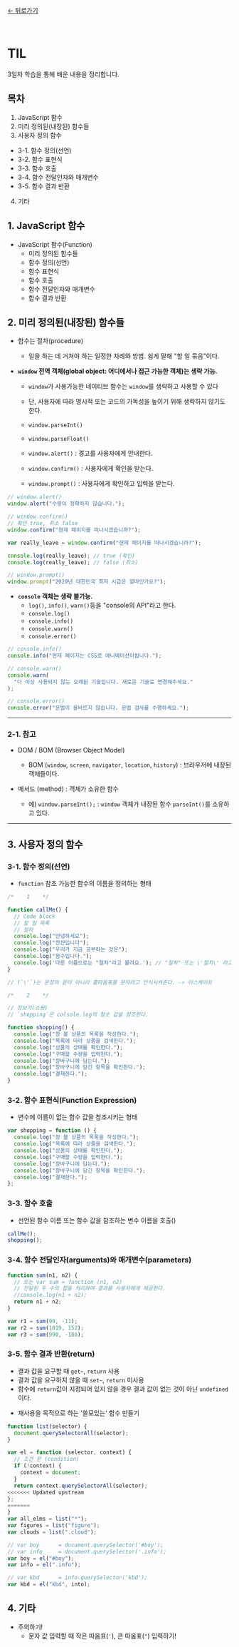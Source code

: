 [← 뒤로가기](./README.md)

<br>

# TIL

3일차 학습을 통해 배운 내용을 정리합니다.

## 목차

1. JavaScript 함수
2. 미리 정의된(내장된) 함수들
3. 사용자 정의 함수

- 3-1. 함수 정의(선언)
- 3-2. 함수 표현식
- 3-3. 함수 호출
- 3-4. 함수 전달인자와 매개변수
- 3-5. 함수 결과 반환

4. 기타

## 1. JavaScript 함수

- JavaScript 함수(Function)
  - 미리 정의된 함수들
  - 함수 정의(선언)
  - 함수 표현식
  - 함수 호출
  - 함수 전달인자와 매개변수
  - 함수 결과 반환

## 2. 미리 정의된(내장된) 함수들

- 함수는 절차(procedure)

  - 일을 하는 데 거쳐야 하는 일정한 차례와 방법. 쉽게 말해 "할 일 묶음"이다.

- **`window` 전역 객체(global object: 어디에서나 접근 가능한 객체)는 생략 가능.**

  - `window`가 사용가능한 네이티브 함수는 `window`를 생략하고 사용할 수 있다
  - 단, 사용자에 따라 명시적 또는 코드의 가독성을 높이기 위해 생략하지 않기도 한다.

  - `window.parseInt()`
  - `window.parseFloat()`
  - `window.alert()` : 경고를 사용자에게 안내한다.
  - `window.confirm()` : 사용자에게 확인을 받는다.
  - `window.prompt()` : 사용자에게 확인하고 입력을 받는다.

```js
// window.alert()
window.alert("수량이 정확하지 않습니다.");

// window.confirm()
// 확인 true, 취소 false
window.confirm("현재 페이지를 떠나시겠습니까?");

var really_leave = window.confirm("현재 페이지를 떠나시겠습니까?");

console.log(really_leave); // true (확인)
console.log(really_leave); // false (취소)

// window.prompt()
window.prompt("2020년 대한민국 최저 시급은 얼마인가요?");
```

- **`console` 객체는 생략 불가능.**
  - `log()`, `info()`, `warn()`등을 "console의 API"라고 한다.
  - `console.log()`
  - `console.info()`
  - `console.warn()`
  - `console.error()`

```js
// console.info()
console.info("현재 페이지는 CSS로 애니메이션이됩니다.");

// console.warn()
console.warn(
  "더 이상 사용되지 않는 오래된 기술입니다. 새로운 기술로 변경해주세요."
);

// console.error()
console.error("문법이 올바르지 않습니다. 문법 검사를 수행하세요.");
```

---

### 2-1. 참고

- DOM / BOM (Browser Object Model)

  - BOM (`window`, `screen`, `navigator`, `location`, `history`) : 브라우저에 내장된 객체들이다.

- 메서드 (method) : 객체가 소유한 함수
  - 예) `window.parseInt();` : `window` 객체가 내장된 함수 `parseInt()`를 소유하고 있다.

---

## 3. 사용자 정의 함수

### 3-1. 함수 정의(선언)

- `function` 참조 가능한 함수의 이름을 정의하는 형태

```js
/*    1    */

function callMe() {
  // Code block
  // 할 일 목록
  // 절차
  console.log("안녕하세요");
  console.log("잔잔입니다");
  console.log("우리가 지금 공부하는 것은");
  console.log("함수입니다.");
  console.log('다른 이름으로는 "절차"라고 불려요.'); // "절차" 또는 \'절차\' 라고 쓴다.
}

// (`\'`)는 문장의 끝이 아니라 홑따옴표를 문자라고 인식시켜준다. -> 이스케이프

/*    2    */

// 장보기(쇼핑)
// `shopping`은 colsole.log의 함숫 값을 참조한다.

function shopping() {
  console.log("장 볼 상품의 목록을 작성한다.");
  console.log("목록에 따라 상품을 검색한다.");
  console.log("상품의 상태를 확인한다.");
  console.log("구매할 수량을 입력한다.");
  console.log("장바구니에 담는다.");
  console.log("장바구니에 담긴 항목을 확인한다.");
  console.log("결재한다.");
}
```

### 3-2. 함수 표현식(Function Expression)

- 변수에 이름이 없는 함수 값을 참조시키는 형태

```js
var shopping = function () {
  console.log("장 볼 상품의 목록을 작성한다.");
  console.log("목록에 따라 상품을 검색한다.");
  console.log("상품의 상태를 확인한다.");
  console.log("구매할 수량을 입력한다.");
  console.log("장바구니에 담는다.");
  console.log("장바구니에 담긴 항목을 확인한다.");
  console.log("결재한다.");
};
```

### 3-3. 함수 호출

- 선언된 함수 이름 또는 함수 값을 참조하는 변수 이름을 호출()

```js
callMe();
shopping();
```

### 3-4. 함수 전달인자(arguments)와 매개변수(parameters)

```js
function sum(n1, n2) {
  // 또는 var sum = function (n1, n2)
  // 전달된 두 수의 합을 처리하여 결과를 사용자에게 제공한다.
  //console.log(n1 + n2);
  return n1 + n2;
}

var r1 = sum(99, -11);
var r2 = sum(1019, 152);
var r3 = sum(990, -186);
```

### 3-5. 함수 결과 반환(return)

- 결과 값을 요구할 때 `get~`, `return` 사용
- 결과 값을 요구하지 않을 때 `set~`, `return` 미사용
- 함수에 `return`값이 지정되어 있지 않을 경우 결과 값이 없는 것이 아닌 `undefined`이다.

* 재사용을 목적으로 하는 '쓸모있는' 함수 만들기

```js
function list(selector) {
  document.querySelectorAll(selector);
}

var el = function (selector, context) {
  // 조건 문 (condition)
  if (!context) {
    context = document;
  }
  return context.querySelectorAll(selector);
<<<<<<< Updated upstream
};
=======
}
var all_elms = list("*");
var figures = list("figure");
var clouds = list(".cloud");

// var boy      = document.querySelector('#boy');
// var info     = document.querySelector('.info');
var boy = el("#boy");
var info = el(".info");

// var kbd      = info.querySelector('kbd');
var kbd = el("kbd", into);
```

## 4. 기타

- 주의하기!
  - 문자 값 입력할 때 작은 따옴표(`'`), 큰 따옴표(`"`) 입력하기!
